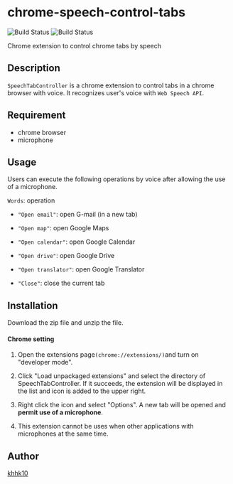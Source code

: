 # chrome-speech-control-tabs

![Build Status](https://img.shields.io/badge/language-javascript-brightgreen.svg)
![Build Status](https://img.shields.io/badge/platform-chrome-yellow.svg)

Chrome extension to control chrome tabs by speech

## Description
`SpeechTabController` is a chrome extension to control tabs in a chrome browser with voice.
It recognizes user's voice with `Web Speech API`.

## Requirement
- chrome browser
- microphone

## Usage
Users can execute the following operations by voice after allowing the use of a microphone.

`Words`: operation

- `"Open email"`: open G-mail (in a new tab)

- `"Open map"`: open Google Maps

- `"Open calendar"`: open Google Calendar

- `"Open drive"`: open Google Drive

- `"Open translator"`: open Google Translator

- `"Close"`: close the current tab

## Installation
Download the zip file and unzip the file.

#### Chrome setting
1. Open the extensions page`(chrome://extensions/)`and turn on "developer mode".

2. Click "Load unpackaged extensions" and select the directory of SpeechTabController.
If it succeeds, the extension will be displayed in the list and icon is added to the upper right.


3. Right click the icon and select "Options". A new tab will be opened and **permit use of a microphone**.

4. This extension cannot be uses when other applications with microphones at the same time.

## Author
[khhk10](https://github.com/khhk10)
